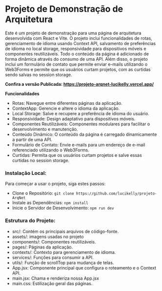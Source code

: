 # Projeto de Demonstração de Arquitetura
Este é um projeto de demonstração para uma página de arquitetura desenvolvida com React e Vite. O projeto inclui funcionalidades de rotas, gerenciamento de idioma usando Context API, salvamento de preferências de idioma no local storage, responsividade para dispositivos móveis e componentes reutilizáveis. Todo o conteúdo da página é adicionado de forma dinâmica através do consumo de uma API.  Além disso, o projeto inclui um formulário de contato que permite enviar e-mails utilizando o Web3Forms e permite que os usuários curtam projetos, com as curtidas sendo salvas no session storage.

<b> Confira a versão Publicada: https://projeto-arqnet-lucikelly.vercel.app/ </b>

<b> Funcionalidades </b>
- Rotas: Navegue entre diferentes páginas da aplicação.
- ContextApp: Gerencie e altere o idioma da aplicação.
- Local Storage: Salve e recupere a preferência de idioma do usuário.
- Responsividade: Design adaptativo para dispositivos móveis.
- Componentes Reutilizáveis: Componentes modulares para facilitar o desenvolvimento e manutenção.
- Conteúdo Dinâmico: O conteúdo da página é carregado dinamicamente a partir de uma API.
- Formulário de Contato: Envie e-mails para um endereço de e-mail referenciado utilizando o Web3Forms.
- Curtidas: Permita que os usuários curtam projetos e salve essas curtidas no session storage.

### Instalação Local:
Para começar a usar o projeto, siga estes passos:

- Clone o Repositório:
  ``` git clone https://github.com/lucikelly/projeto-ArqNet ```
- Instale as Dependências:
  ``` npm install ```
- Inicie o Servidor de Desenvolvimento:
  ``` npm run dev ```


### Estrutura do Projeto:
- src/: Contém os principais arquivos de código-fonte.
- assets/: imagens usadas no projeto
- components/: Componentes reutilizáveis.
- pages/: Páginas da aplicação.
- contexts/: Contexto para gerenciamento de idioma.
- services/: Funções para consumir a API.
- utils/: Função de scrollTop para mudança de telas.
- App.jsx: Componente principal que configura o roteamento e o Context API.
- main.jsx: Chama e renderiza nossa App.jsx
- main.css: Estilização geral das páginas.


